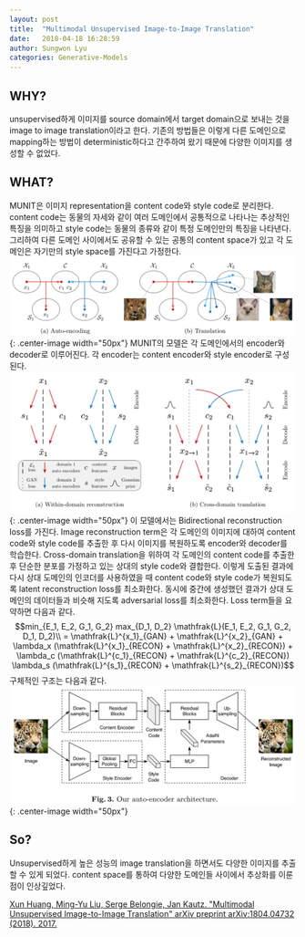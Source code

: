 ```yaml
---
layout: post
title:  "Multimodal Unsupervised Image-to-Image Translation"
date:   2018-04-18 16:28:59
author: Sungwon Lyu
categories: Generative-Models
---
```


## WHY? 
unsupervised하게 이미지를 source domain에서 target domain으로 보내는 것을 image to image translation이라고 한다. 기존의 방법들은 이렇게 다른 도메인으로 mapping하는 방법이 deterministic하다고 간주하여 왔기 때문에 다양한 이미지를 생성할 수 없었다. 

## WHAT?
MUNIT은 이미지 representation을 content code와 style code로 분리한다. content code는 동물의 자세와 같이 여러 도메인에서 공통적으로 나타나는 추상적인 특징을 의미하고 style code는 동물의 종류와 같이 특정 도메인만의 특징을 나타낸다. 그리하여 다른 도메인 사이에서도 공유할 수 있는 공통의 content space가 있고 각 도메인은 자기만의 style space를 가진다고 가정한다. 
![image](/assets/images/munit1.png){: .center-image width="50px"}
MUNIT의 모델은 각 도메인에서의 encoder와 decoder로 이루어진다. 각 encoder는 content encoder와 style encoder로 구성된다. 
![image](/assets/images/munit2.png){: .center-image width="50px"}
이 모델에서는 Bidirectional reconstruction loss를 가진다. Image reconstruction term은 각 도메인의 이미지에 대하여 content code와 style code를 추출한 후 다시 이미지를 복원하도록 encoder와 decoder를 학습한다. Cross-domain translation을 위하여 각 도메인의 content code를 추출한 후 단순한 분포를 가정하고 있는 상대의 style code와 결합한다. 이렇게 도출된 결과에 다시 상대 도메인의 인코더를 사용하였을 때 content code와 style code가 복원되도록 latent reconstruction loss를 최소화한다. 동시에 중간에 생성했던 결과가 상대 도메인의 데이터들과 비슷해 지도록 adversarial loss를 최소화한다. Loss term들을 요약하면 다음과 같다. 
$$min_{E_1, E_2, G_1, G_2} max_{D_1, D_2} \mathfrak{L}(E_1, E_2, G_1, G_2, D_1, D_2)\\
 = \mathfrak{L}^{x_1}_{GAN} + \mathfrak{L}^{x_2}_{GAN} + \lambda_x (\mathfrak{L}^{x_1}_{RECON} + \mathfrak{L}^{x_2}_{RECON}) + \lambda_c (\mathfrak{L}^{c_1}_{RECON} + \mathfrak{L}^{c_2}_{RECON}) \lambda_s (\mathfrak{L}^{s_1}_{RECON} + \mathfrak{L}^{s_2}_{RECON})$$
 구체적인 구조는 다음과 같다. 
![image](/assets/images/munit3.png){: .center-image width="50px"}

## So?
Unsupervised하게 높은 성능의 image translation을 하면서도 다양한 이미지를 추출할 수 있게 되었다. content space를 통하여 다양한 도메인들 사이에서 추상화를 이룬 점이 인상깊었다. 

[Xun Huang, Ming-Yu Liu, Serge Belongie, Jan Kautz. "Multimodal Unsupervised Image-to-Image Translation" arXiv preprint arXiv:1804.04732 (2018). 2017.](https://arxiv.org/abs/1804.04732)
